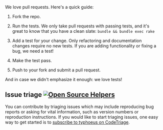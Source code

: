 We love pull requests. Here's a quick guide:

1. Fork the repo.

2. Run the tests. We only take pull requests with passing tests, and it's great
   to know that you have a clean slate: `bundle && bundle exec rake`

3. Add a test for your change. Only refactoring and documentation changes
   require no new tests. If you are adding functionality or fixing a bug, we need
   a test!

4. Make the test pass.

5. Push to your fork and submit a pull request.

And in case we didn't emphasize it enough: we love tests!

## Issue triage [![Open Source Helpers](https://www.codetriage.com/typhoeus/typhoeus/badges/users.svg)](https://www.codetriage.com/typhoeus/typhoeus)

You can contribute by triaging issues which may include reproducing bug reports or asking for vital information, such as version numbers or reproduction instructions. If you would like to start triaging issues, one easy way to get started is to [subscribe to typhoeus on CodeTriage](https://www.codetriage.com/typhoeus/typhoeus).
